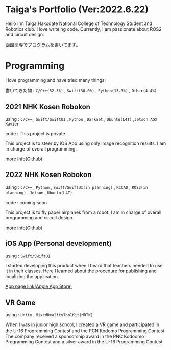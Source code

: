 # Taiga's Portfolio (Ver:2022.6.22)
Hello I'm Taiga,Hakodate National College of Technology Student and Robotics club. I love writeing code. Currently, I am passionate about ROS2 and circuit design.

函館高専でプログラムを書いてます。

# Programming
I love programming and have tried many things!

書いてきた物 : `C/C++(52.3%)` , `Swift(30.0%)` , `Python(13.3%)` , `Other(4.4%)`

## 2021 NHK Kosen Robokon
using : `C/C++` , `Swift/SwiftUI` , `Python` , `Darknet` , `Ubuntu(L4T)` ,`Jetson AGX Xavier`

code : This project is private. 

This project is to steer by iOS App using only image recognition results. I am in charge of overall programming. 

[more info(Github)](https://github.com/TakanoTaiga/TaigasPortfolio/blob/main/2021NHKRobokon.md)

## 2022 NHK Kosen Robokon
using : `C/C++` , `Python` , `Swift/SwiftUI(in planning)` , `KiCAD` , `ROS2(in planning)` , `Jetson` , `Ubuntu(L4T)` 

code : coming soon

This project is to fly paper airplanes from a robot. I am in charge of overall programming and circuit design.

[more info(Github)](https://github.com/TakanoTaiga/TaigasPortfolio/blob/main/2022NHKRobokon.md)

## iOS App (Personal development)
using : `Swift/SwiftUI`

I started developing this product when I heard that teachers needed to use it in their classes. Here I learned about the procedure for publishing and localizing the application.

[App page link(Apple App Store)](https://apps.apple.com/jp/app/simple-dice/id1597935053?l=en)

## VR Game
using : `Unity` , `MixedRealityToolKit(MRTK)`

When I was in junior high school, I created a VR game and participated in the U-16 Programming Contest and the PCN Kodomo Programming Contest.　The company received a sponsorship award in the PNC Kodoomo Programming Contest and a silver award in the U-16 Programming Contest.
